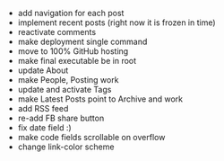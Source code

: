 * add navigation for each post
* implement recent posts (right now it is frozen in time)
* reactivate comments
* make deployment single command
* move to 100% GitHub hosting
* make final executable be in root
* update About
* make People, Posting work
* update and activate Tags
* make Latest Posts point to Archive and work
* add RSS feed
* re-add FB share button
* fix date field :)
* make code fields scrollable on overflow
* change link-color scheme
